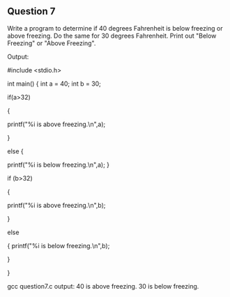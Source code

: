 ## Question 7

Write a program to determine if 40 degrees Fahrenheit is below freezing or above freezing. Do the same for 30 degrees Fahrenheit. Print out "Below Freezing" or "Above Freezing".

Output: 

#include <stdio.h>

int main() { int a = 40; int b = 30;

if(a>32)

{

printf("%i is above freezing.\n",a);

}

else {

printf("%i is below freezing.\n",a); }

if (b>32)

{

printf("%i is above freezing.\n",b);

}

else

{ printf("%i is below freezing.\n",b);

}

}

gcc question7.c
output: 40 is above freezing.
        30 is below freezing.
